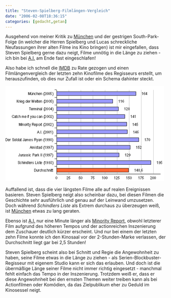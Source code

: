```yaml
---
title: "Steven-Spielberg-Filmlängen-Vergleich"
date: "2006-02-08T18:36:15"
categories: [gedacht,getan]
---
```


Ausgehend von meiner Kritik zu [München](/2006/02/07/munchen/) und der gestrigen South-Park-Folge (in welcher die Herren Spielberg und Lucas schreckliche Neufassungen ihrer alten Filme ins Kino bringen) ist mir eingefallen, dass Steven Spielberg gerne dazu neigt, Filme unnötig in die Länge zu ziehen - ich bin bei [A.I.](/2001/09/18/ai-kunstliche-intelligenz/) am Ende fast eingeschlafen!

Also habe ich schnell die [IMDB](http://www.imdb.com) zu Rate gezogen und einen Filmlängenvergleich der letzten zehn Kinofilme des Regisseurs erstellt, um herauszufinden, ob dies nur Zufall ist oder ein Schema dahinter steckt.

![Längenvergleich der letzten 10 Filme von Steven Spielberg](spielberg_film_laengen_vergleich.png)

Auffallend ist, dass die vier längsten Filme alle auf realen Ereignissen basieren. Steven Spielberg neigt also scheinbar dazu, bei diesen Filmen die Geschichte sehr ausführlich und genau auf der Leinwand umzusetzen. Doch während *Schindlers Liste* als Extrem durchaus zu überzeugen weiß, ist [München](/2006/02/07/munchen/) etwas zu lang geraten.

Ebenso ist [A.I.](/2001/09/18/ai-kunstliche-intelligenz/) nur eine Minute länger als [Minority Report](/2002/10/15/minority-report/), obwohl letzterer Film aufgrund des höheren Tempos und der actionreichen Inszenierung dem Zuschauer deutlich kürzer erscheint. Und nur bei einem der letzten zehn Filme konnte ich den Kinosaal vor der 2-Stunden-Marke verlassen, der Durchschnitt liegt gar bei 2,5 Stunden!

Steven Spielberg scheint also bei Schnitt und Regie die Angewohnheit zu haben, seine Filme etwas in die Länge zu ziehen - als Serien-Blockbuster-Regisseur mit eigenem Studio kann er sich das erlauben. Und doch ist die übermäßige Länge seiner Filme nicht immer richtig eingesetzt - manchmal fehlt einfach das Tempo in der Inszenierung. Trotzdem weiß er, dass er diese Angewohnheit bei den ernsten Themen weiter treiben kann als bei Actionfilmen oder Komödien, da das Zielpublikum eher zu Geduld im Kinosessel neigt.
